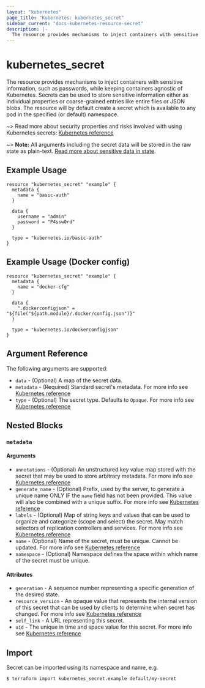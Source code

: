 ```yaml
---
layout: "kubernetes"
page_title: "Kubernetes: kubernetes_secret"
sidebar_current: "docs-kubernetes-resource-secret"
description: |-
  The resource provides mechanisms to inject containers with sensitive information while keeping containers agnostic of Kubernetes.
---
```


# kubernetes_secret

The resource provides mechanisms to inject containers with sensitive information, such as passwords, while keeping containers agnostic of Kubernetes.
Secrets can be used to store sensitive information either as individual properties or coarse-grained entries like entire files or JSON blobs.
The resource will by default create a secret which is available to any pod in the specified (or default) namespace.

~> Read more about security properties and risks involved with using Kubernetes secrets: [Kubernetes reference](https://kubernetes.io/docs/user-guide/secrets/#security-properties)

~> **Note:** All arguments including the secret data will be stored in the raw state as plain-text. [Read more about sensitive data in state](/docs/state/sensitive-data.html).

## Example Usage

```hcl
resource "kubernetes_secret" "example" {
  metadata {
    name = "basic-auth"
  }

  data {
    username = "admin"
    password = "P4ssw0rd"
  }

  type = "kubernetes.io/basic-auth"
}
```

## Example Usage (Docker config)

```hcl
resource "kubernetes_secret" "example" {
  metadata {
    name = "docker-cfg"
  }

  data {
    ".dockerconfigjson" = "${file("${path.module}/.docker/config.json")}"
  }

  type = "kubernetes.io/dockerconfigjson"
}
```

## Argument Reference

The following arguments are supported:

* `data` - (Optional) A map of the secret data.
* `metadata` - (Required) Standard secret's metadata. For more info see [Kubernetes reference](https://github.com/kubernetes/community/blob/e59e666e3464c7d4851136baa8835a311efdfb8e/contributors/devel/api-conventions.md#metadata)
* `type` - (Optional) The secret type. Defaults to `Opaque`. For more info see [Kubernetes reference](https://github.com/kubernetes/community/blob/c7151dd8dd7e487e96e5ce34c6a416bb3b037609/contributors/design-proposals/auth/secrets.md#proposed-design)

## Nested Blocks

### `metadata`

#### Arguments

* `annotations` - (Optional) An unstructured key value map stored with the secret that may be used to store arbitrary metadata. For more info see [Kubernetes reference](http://kubernetes.io/docs/user-guide/annotations)
* `generate_name` - (Optional) Prefix, used by the server, to generate a unique name ONLY IF the `name` field has not been provided. This value will also be combined with a unique suffix. For more info see [Kubernetes reference](https://github.com/kubernetes/community/blob/e59e666e3464c7d4851136baa8835a311efdfb8e/contributors/devel/api-conventions.md#idempotency)
* `labels` - (Optional) Map of string keys and values that can be used to organize and categorize (scope and select) the secret. May match selectors of replication controllers and services. For more info see [Kubernetes reference](http://kubernetes.io/docs/user-guide/labels)
* `name` - (Optional) Name of the secret, must be unique. Cannot be updated. For more info see [Kubernetes reference](http://kubernetes.io/docs/user-guide/identifiers#names)
* `namespace` - (Optional) Namespace defines the space within which name of the secret must be unique.

#### Attributes

* `generation` - A sequence number representing a specific generation of the desired state.
* `resource_version` - An opaque value that represents the internal version of this secret that can be used by clients to determine when secret has changed. For more info see [Kubernetes reference](https://github.com/kubernetes/community/blob/e59e666e3464c7d4851136baa8835a311efdfb8e/contributors/devel/api-conventions.md#concurrency-control-and-consistency)
* `self_link` - A URL representing this secret.
* `uid` - The unique in time and space value for this secret. For more info see [Kubernetes reference](http://kubernetes.io/docs/user-guide/identifiers#uids)

## Import

Secret can be imported using its namespace and name, e.g.

```
$ terraform import kubernetes_secret.example default/my-secret
```
